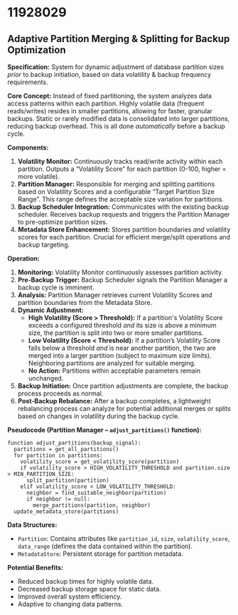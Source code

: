 # 11928029

## Adaptive Partition Merging & Splitting for Backup Optimization

**Specification:** System for dynamic adjustment of database partition sizes *prior* to backup initiation, based on data volatility & backup frequency requirements.

**Core Concept:**  Instead of fixed partitioning, the system analyzes data access patterns within each partition. Highly volatile data (frequent reads/writes) resides in smaller partitions, allowing for faster, granular backups.  Static or rarely modified data is consolidated into larger partitions, reducing backup overhead. This is all done *automatically* before a backup cycle.

**Components:**

1.  **Volatility Monitor:**  Continuously tracks read/write activity within each partition.  Outputs a “Volatility Score” for each partition (0-100, higher = more volatile).
2.  **Partition Manager:**  Responsible for merging and splitting partitions based on Volatility Scores and a configurable “Target Partition Size Range”.  This range defines the acceptable size variation for partitions.
3.  **Backup Scheduler Integration:** Communicates with the existing backup scheduler. Receives backup requests and triggers the Partition Manager to pre-optimize partition sizes.
4. **Metadata Store Enhancement:**  Stores partition boundaries *and* volatility scores for each partition. Crucial for efficient merge/split operations and backup targeting.

**Operation:**

1.  **Monitoring:** Volatility Monitor continuously assesses partition activity.
2.  **Pre-Backup Trigger:** Backup Scheduler signals the Partition Manager a backup cycle is imminent.
3.  **Analysis:** Partition Manager retrieves current Volatility Scores and partition boundaries from the Metadata Store.
4.  **Dynamic Adjustment:**
    *   **High Volatility (Score > Threshold):** If a partition's Volatility Score exceeds a configured threshold *and* its size is above a minimum size, the partition is split into two or more smaller partitions.
    *   **Low Volatility (Score < Threshold):** If a partition’s Volatility Score falls below a threshold *and* is near another partition, the two are merged into a larger partition (subject to maximum size limits).  Neighboring partitions are analyzed for suitable merging.
    * **No Action:** Partitions within acceptable parameters remain unchanged.
5.  **Backup Initiation:** Once partition adjustments are complete, the backup process proceeds as normal.
6. **Post-Backup Rebalance:** After a backup completes, a lightweight rebalancing process can analyze for potential additional merges or splits based on changes in volatility during the backup cycle.

**Pseudocode (Partition Manager – `adjust_partitions()` function):**

```
function adjust_partitions(backup_signal):
  partitions = get_all_partitions()
  for partition in partitions:
    volatility_score = get_volatility_score(partition)
    if volatility_score > HIGH_VOLATILITY_THRESHOLD and partition.size > MIN_PARTITION_SIZE:
      split_partition(partition)
    elif volatility_score < LOW_VOLATILITY_THRESHOLD:
      neighbor = find_suitable_neighbor(partition)
      if neighbor != null:
        merge_partitions(partition, neighbor)
  update_metadata_store(partitions)
```

**Data Structures:**

*   `Partition`: Contains attributes like `partition_id`, `size`, `volatility_score`, `data_range` (defines the data contained within the partition).
*   `MetadataStore`: Persistent storage for partition metadata.

**Potential Benefits:**

*   Reduced backup times for highly volatile data.
*   Decreased backup storage space for static data.
*   Improved overall system efficiency.
*   Adaptive to changing data patterns.